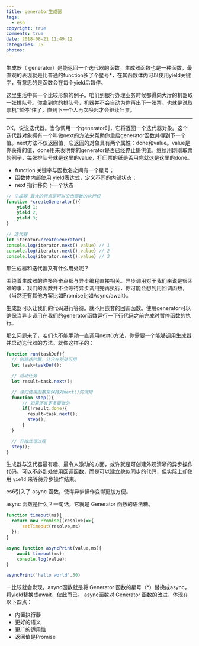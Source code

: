 ```yaml
---
title: generator生成器
tags:
  - es6
copyright: true
comments: true
date: 2018-08-21 11:49:12
categories: JS
photos:
---
```


生成器（ generator）是能返回一个迭代器的函数。生成器函数也是一种函数，最直观的表现就是比普通的function多了个星号*，在其函数体内可以使用yield关键字，有意思的是函数会在每个yield后暂停。

这里生活中有一个比较形象的例子。咱们到银行办理业务时候都得向大厅的机器取一张排队号。你拿到你的排队号，机器并不会自动为你再出下一张票。也就是说取票机“暂停”住了，直到下一个人再次唤起才会继续吐票。

--- 
<!-- more -->

OK。说说迭代器。当你调用一个generator时，它将返回一个迭代器对象。这个迭代器对象拥有一个叫做next的方法来帮助你重启generator函数并得到下一个值。next方法不仅返回值，它返回的对象具有两个属性：done和value。value是你获得的值，done用来表明你的generator是否已经停止提供值。继续用刚刚取票的例子，每张排队号就是这里的value，打印票的纸是否用完就这是这里的done。

- function 关键字与函数名之间有一个星号；
- 函数体内部使用 yield表达式，定义不同的内部状态；
- next 指针移向下一个状态

```javascript
// 生成器 最大的特点是可以交出函数的执行权
function *createGenerator(){
    yield 1;
    yield 2;
    yield 3;
}

// 迭代器
let iterator=createGenerator()
console.log(iterator.next().value) // 1
console.log(iterator.next().value) // 2
console.log(iterator.next().value) // 3
```

那生成器和迭代器又有什么用处呢？

围绕着生成器的许多兴奋点都与异步编程直接相关。异步调用对于我们来说是很困难的事，我们的函数并不会等待异步调用完再执行，你可能会想到用回调函数，（当然还有其他方案比如Promise比如Async/await）。

生成器可以让我们的代码进行等待。就不用嵌套的回调函数。使用generator可以确保当异步调用在我们的generator函数运行一下行代码之前完成时暂停函数的执行。

那么问题来了，咱们也不能手动一直调用next()方法，你需要一个能够调用生成器并启动迭代器的方法。就像这样子的：

```javascript
function run(taskDef){
  // 创建迭代器，让它在别处可用
  let task=taskDef();

  // 启动任务
  let result=task.next();

  // 递归使用函数来保持对next()的调用
  function step(){
      // 如果还有更多要做的
      if(!result.done){
        result=task.next();
        step();
      }
  }

  // 开始处理过程
  step();
}
```
生成器与迭代器最有趣、最令人激动的方面，或许就是可创建外观清晰的异步操作代码。可以不必到处使用回调函数，而是可以建立貌似同步的代码，但实际上却使用 `yield` 来等待异步操作结束。


es6引入了 async 函数，使得异步操作变得更加方便。

async 函数是什么？一句话，它就是 Generator 函数的语法糖。

```javascript
function timeout(ms){
  return new Promise((resolve)=>{
      setTimeout(resolve,ms)
  });
}

async function asyncPrint(value,ms){
    await timeout(ms);
    console.log(value);
}

asyncPrint('hello world',50)
```

一比较就会发现，async函数就是将 Generator 函数的星号（*）替换成async，将yield替换成await，仅此而已。
async函数对 Generator 函数的改进，体现在以下四点：
- 内置执行器
- 更好的语义
- 更广的适用性
- 返回值是Promise

